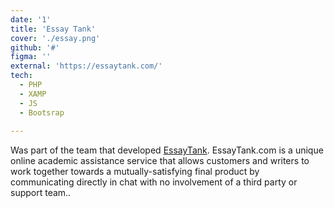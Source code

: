 ```yaml
---
date: '1'
title: 'Essay Tank'
cover: './essay.png'
github: '#'
figma: ''
external: 'https://essaytank.com/'
tech:
  - PHP
  - XAMP
  - JS
  - Bootsrap
 
---
```


Was part of the team that developed [EssayTank](https://www.essaytank.com). EssayTank.com is a unique online academic assistance service that allows customers and writers to work together towards a mutually-satisfying final product by communicating directly in chat with no involvement of a third party or support team..
